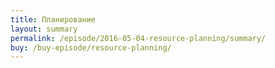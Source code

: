```yaml
---
title: Планирование
layout: summary
permalink: /episode/2016-05-04-resource-planning/summary/
buy: /buy-episode/resource-planning/
---
```

